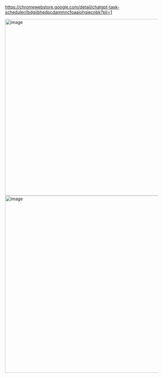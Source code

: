 <https://chromewebstore.google.com/detail/chatgpt-task-scheduler/ibdgiibhedpcdammncfoaaiohgiecnbk?pli=1>

<img width="580" alt="image" src="https://github.com/user-attachments/assets/bd3e3603-7af4-4fa7-9bbc-6649f7a49a63" />
<img width="582" alt="image" src="https://github.com/user-attachments/assets/63cea967-b2ea-4cdb-ab26-245fce411c71" />
